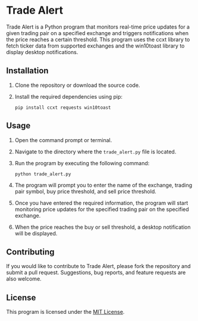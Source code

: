 # Trade Alert

Trade Alert is a Python program that monitors real-time price updates for a given trading pair on a specified exchange and triggers notifications when the price reaches a certain threshold. This program uses the ccxt library to fetch ticker data from supported exchanges and the win10toast library to display desktop notifications.

## Installation

1. Clone the repository or download the source code.
2. Install the required dependencies using pip:

    ```
    pip install ccxt requests win10toast
    ```

## Usage

1. Open the command prompt or terminal.
2. Navigate to the directory where the `trade_alert.py` file is located.
3. Run the program by executing the following command:

    ```
    python trade_alert.py
    ```
4. The program will prompt you to enter the name of the exchange, trading pair symbol, buy price threshold, and sell price threshold.
5. Once you have entered the required information, the program will start monitoring price updates for the specified trading pair on the specified exchange.
6. When the price reaches the buy or sell threshold, a desktop notification will be displayed.

## Contributing

If you would like to contribute to Trade Alert, please fork the repository and submit a pull request. Suggestions, bug reports, and feature requests are also welcome. 

## License

This program is licensed under the [MIT License](https://github.com/example/trade-alert/blob/main/LICENSE).
